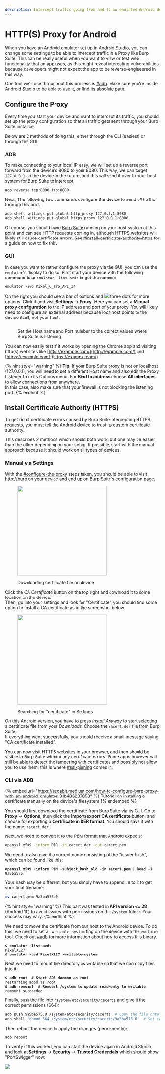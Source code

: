 ```yaml
---
description: Intercept traffic going from and to an emulated Android device with Burp Suite
---
```


# HTTP(S) Proxy for Android

When you have an Android emulator set up in Android Studio, you can change some settings to be able to intercept traffic in a Proxy like Burp Suite. This can be really useful when you want to view or test web functionality that an app uses, as this might reveal interesting vulnerabilities because developers might not expect the app to be reverse-engineered in this way.

One tool we'll use throughout this process is [#adb](setup.md#adb "mention"). Make sure you're inside Android Studio to be able to use it, or find its absolute path.

## Configure the Proxy

Every time you start your device and want to intercept its traffic, you should set up the proxy configuration so that all traffic gets sent through your Burp Suite instance.

Below are 2 methods of doing this, either through the CLI (easiest) or through the GUI.

### ADB

To make connecting to your local IP easy, we will set up a reverse port forward from the device's 8080 to your 8080. This way, we can target `127.0.0.1` on the device in the future, and this will send it over to your host system for Burp Suite to intercept.

```bash
adb reverse tcp:8080 tcp:8080
```

Next, The following two commands configure the device to send _all_ traffic through this port.

```bash
adb shell settings put global http_proxy 127.0.0.1:8080
adb shell settings put global https_proxy 127.0.0.1:8080
```

Of course, you should have [Burp Suite](https://portswigger.net/burp) running on your host system at this point and can see HTTP requests coming in, although HTTPS websites will likely still cause certificate errors. See [#install-certificate-authority-https](http-s-proxy-for-android.md#install-certificate-authority-https "mention") for a guide on how to fix this.

### GUI

In case you want to rather configure the proxy via the GUI, you can use the `emulator`'s display to do so. First start your device with the following command (use `emulator -list-avds` to get the names):

```
emulator -avd Pixel_6_Pro_API_34
```

On the right you should see a bar of options and ![](<../.gitbook/assets/image (8) (2).png>) three dots for more options. Click it and visit **Settings** -> **Proxy**. Here you can set a **Manual proxy configuration** to the IP address and port of your proxy. You will likely need to configure an external address because localhost points to the device itself, not your host.

<figure><img src="../.gitbook/assets/image (1) (2) (2).png" alt=""><figcaption><p>Set the Host name and Port number to the correct values where Burp Suite is listening</p></figcaption></figure>

You can now easily test if it works by opening the Chrome app and visiting http(s) websites like [http://example.com/](http://example.com/) and [https://example.com/](https://example.com/).

{% hint style="warning" %}
**Tip**: If your Burp Suite proxy is not on localhost (127.0.0.1), you will need to set a different Host name and also edit the Proxy Listener from its Options menu. For **Bind to address** choose **All interfaces** to allow connections from anywhere. \
In this case, also make sure that your firewall is not blocking the listening port.&#x20;
{% endhint %}

## Install Certificate Authority (HTTPS)

To get rid of certificate errors caused by Burp Suite intercepting HTTPS requests, you must tell the Android device to trust its custom certificate authority.

This describes 2 methods which should both work, but one may be easier than the other depending on your setup. If possible, start with the manual approach because it should work on all types of devices.

### Manual via Settings

With the [#configure-the-proxy](http-s-proxy-for-android.md#configure-the-proxy "mention") steps taken, you should be able to visit [http://burp](http://burp/) on your device and end up on Burp Suite's configuration page.

<figure><img src="../.gitbook/assets/image.png" alt="" width="290"><figcaption><p>Downloading certificate file on device</p></figcaption></figure>

Click the _CA Certificate_ button on the top right and download it to some location on the device.\
Then, go into your settings and look for "Certificate", you should find some option to install a CA certificate as in the screenshot below.

<figure><img src="../.gitbook/assets/image (1).png" alt="" width="291"><figcaption><p>Searching for "certificate" in Settings</p></figcaption></figure>

On this Android version, you have to press _Install Anyway_ to start selecting a certificate file from your _Downloads_. Choose the `cacert.der` file from Burp Suite.\
If everything went successfully, you should receive a small message saying "CA certificate installed".

You can now visit HTTPS websites in your browser, and then should be visible in Burp Suite without any certificate errors. Some apps however will still be able to detect the tampering with certificates and possibly not allow you to use them, this is where [#ssl-pinning](http-s-proxy-for-android.md#ssl-pinning "mention") comes in.

### CLI via ADB

{% embed url="https://secabit.medium.com/how-to-configure-burp-proxy-with-an-android-emulator-31b483237053" %}
Tutorial on installing a certificate manually on the device's filesystem
{% endembed %}

You should first download the certificate from Burp Suite via its GUI. Go to **Proxy** -> **Options**, then click the **Import/export CA certificate** button, and choose for exporting a **Certificate in DER format**. You should save it with the name: `cacert.der`.

Next, we need to convert it to the PEM format that Android expects:

```bash
openssl x509 -inform DER -in cacert.der -out cacert.pem
```

We need to also give it a correct name consisting of the "issuer hash", which can be found like this:

<pre class="language-bash"><code class="lang-bash"><strong>openssl x509 -inform PEM -subject_hash_old -in cacert.pem | head -1
</strong>9a5ba575
</code></pre>

Your hash may be different, but you simply have to append `.0` to it to get your final filename:

```bash
mv cacert.pem 9a5ba575.0
```

{% hint style="warning" %}
This part was tested in **API version <= 28** (Android 10) to avoid issues with permissions on the `/system` folder. Your success may vary.
{% endhint %}

We need to move the certificate from our host to the Android device. To do this, we need to set a `-writable-system` flag on the device with the `emulator` tool. Check out [#adb](setup.md#adb "mention") for more information about how to access this binary.

<pre class="language-shell-session"><code class="lang-shell-session"><strong>$ emulator -list-avds
</strong>PixelXL27
<strong>$ emulator -avd PixelXL27 -writable-system
</strong></code></pre>

Next we need to mount the directory as writable so that we can copy files into it:

<pre class="language-shell-session"><code class="lang-shell-session"><strong>$ adb root  # Start ADB daemon as root
</strong>restarting adbd as root
<strong>$ adb remount  # Remount /system to update read-only to writable
</strong>remount succeeded
</code></pre>

Finally, `push` the file into `/system/etc/security/cacerts` and give it the correct permissions (664):

```bash
adb push 9a5ba575.0 /system/etc/security/cacerts  # Copy the file onto the device
adb shell "chmod 664 /system/etc/security/cacerts/9a5ba575.0"  # Set the correct permissions
```

Then reboot the device to apply the changes (permanently):

```bash
adb reboot
```

To verify if this worked, you can start the device again in Android Studio and look at **Settings** -> **Security** -> **Trusted Credentials** which should show "PortSwigger" now:

![](<../.gitbook/assets/image (44).png>)
